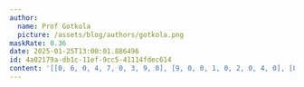 ```yaml
---
author:
  name: Prof Gotkola
  picture: /assets/blog/authors/gotkola.png
maskRate: 0.36
date: 2025-01-25T13:00:01.886496
id: 4a02179a-db1c-11ef-9cc5-41114fdec614
content: '[[0, 6, 0, 4, 7, 0, 3, 9, 0], [9, 0, 0, 1, 0, 2, 0, 4, 0], [8, 5, 0, 0, 9, 6, 2, 1, 7], [0, 4, 0, 7, 6, 0, 0, 2, 3], [6, 9, 1, 2, 3, 5, 0, 8, 4], [2, 0, 7, 8, 4, 1, 5, 6, 0], [7, 2, 6, 0, 8, 0, 9, 0, 1], [3, 8, 0, 6, 0, 0, 0, 5, 2], [4, 0, 0, 9, 2, 0, 0, 7, 6]]'
---
```

